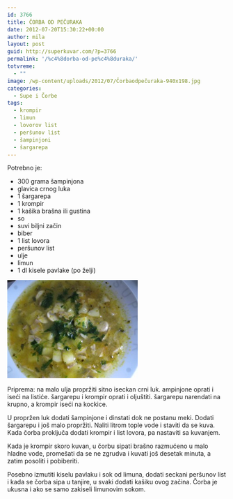 ```yaml
---
id: 3766
title: ČORBA OD PEČURAKA
date: 2012-07-20T15:30:22+00:00
author: mila
layout: post
guid: http://superkuvar.com/?p=3766
permalink: '/%c4%8dorba-od-pe%c4%8duraka/'
totvreme:
  - ""
image: /wp-content/uploads/2012/07/Čorbaodpečuraka-940x198.jpg
categories:
  - Supe i Čorbe
tags:
  - krompir
  - limun
  - lovorov list
  - peršunov list
  - šampinjoni
  - šargarepa
---
```

Potrebno je:

  * 300 grama šampinjona
  * glavica crnog luka
  * 1 šargarepa
  * 1 krompir
  * 1 kašika brašna ili gustina
  * so
  * suvi biljni začin
  * biber
  * 1 list lovora
  * peršunov list
  * ulje
  * limun
  * 1 dl kisele pavlake (po želji)

<img class="alignnone size-medium wp-image-3767" title="Čorbaodpečuraka" src="/wp-content/uploads/2012/07/%C4%8Corbaodpe%C4%8Duraka-300x225.jpg" alt="" width="300" height="225" /> 

Priprema: na malo ulja propržiti sitno iseckan crni luk.  ampinjone oprati i iseći na listiće. šargarepu i krompir oprati i oljuštiti. šargarepu narendati na krupno, a krompir iseći na kockice.

U propržen luk dodati šampinjone i dinstati dok ne postanu meki. Dodati šargarepu i još malo propržiti. Naliti litrom tople vode i staviti da se kuva. Kada čorba proključa dodati krompir i list lovora, pa nastaviti sa kuvanjem.

Kada je krompir skoro kuvan, u čorbu sipati brašno razmućeno u malo hladne vode, promešati da se ne zgrudva i kuvati još desetak minuta, a zatim posoliti i pobiberiti.

Posebno izmutiti kiselu pavlaku i sok od limuna, dodati seckani peršunov list i kada se čorba sipa u tanjire, u svaki dodati kašiku ovog začina. Čorba je ukusna i ako se samo zakiseli limunovim sokom.